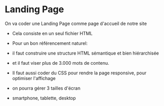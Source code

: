 # Landing Page

On va coder une Landing Page comme page d'accueil de notre site

* Cela consiste en un seul fichier HTML

* Pour un bon référencement naturel:
* il faut construire une structure HTML sémantique et bien hiérarchisée
* et il faut viser plus de 3.000 mots de contenu.

* Il faut aussi coder du CSS pour rendre la page responsive, pour optimiser l'affichage
* on pourra gérer 3 tailles d'écran
* smartphone, tablette, desktop


